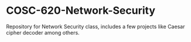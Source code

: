 # COSC-620-Network-Security
Repository for Network Security class, includes a few projects like Caesar cipher decoder among others.
